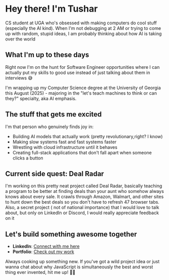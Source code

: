 # Hey there!  I'm Tushar

CS student at UGA who's obsessed with making computers do cool stuff (especially the AI kind). When I'm not debugging at 2 AM or trying to come up with random, stupid ideas, I am probably thinking about how AI is taking over the world 

## What I'm up to these days

Right now I'm on the hunt for Software Engineer opportunities where I can actually put my skills to good use instead of just talking about them in interviews 😅

I'm wrapping up my Computer Science degree at the University of Georgia this August (2025) - majoring in the "let's teach machines to think or can they?" specialty, aka AI emphasis. 

## The stuff that gets me excited

I'm that person who genuinely finds joy in:
- Building AI models that actually work (pretty revolutionary,right? I know)
- Making slow systems fast and fast systems faster
- Wrestling with cloud infrastructure until it behaves
- Creating full-stack applications that don't fall apart when someone clicks a button

## Current side quest: Deal Radar 

I'm working on this pretty neat project called Deal Radar, basically teaching a program to be better at finding deals than your aunt who somehow always knows about every sale. It crawls through Amazon, Walmart, and other sites to hunt down the best deals so you don't have to refresh 47 browser tabs. Also, a secret project ( not of national importance)  that I would love to talk about, but only on LinkedIn or Discord, I would really appreciate feedback on it 

## Let's build something awesome together

- **LinkedIn**: [Connect with me here](https://www.linkedin.com/in/tushar-mishra-7960b722b)
- **Portfolio**: [Check out my work](https://www.menacehecker.com)

Always cooking up something new. If you've got a wild project idea or just wanna chat about why JavaScript is simultaneously the best and worst thing ever invented, hit me up! 🐱‍💻
